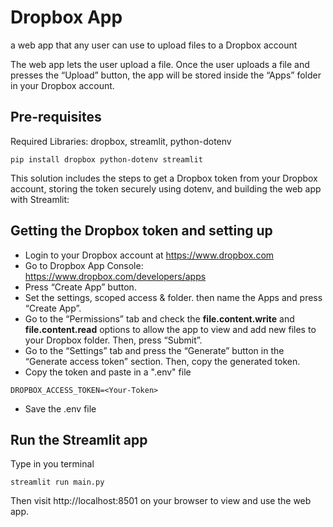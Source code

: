 # Dropbox App 

a web app that any user can use to upload files to a Dropbox account

The web app lets the user upload a file. Once the user uploads a file and presses the “Upload” button, the app will be stored inside the “Apps” folder in your Dropbox account. 

## Pre-requisites 

Required Libraries: dropbox, streamlit, python-dotenv
```
pip install dropbox python-dotenv streamlit
```
This solution includes the steps to get a Dropbox token from your Dropbox account, storing the token securely using dotenv, and building the web app with Streamlit:

## Getting the Dropbox token and setting up 

- Login to your Dropbox account at https://www.dropbox.com
- Go to Dropbox App Console: https://www.dropbox.com/developers/apps
- Press “Create App” button.
- Set the settings, scoped access & folder. then name the Apps  and press “Create App”. 
- Go to the “Permissions” tab and check the **file.content.write** and **file.content.read** options to allow the app to view and add new files to your Dropbox folder. Then, press “Submit”.
- Go to the “Settings” tab and press the “Generate” button in the “Generate access token” section. Then, copy the generated token. 
- Copy the token and paste in a ".env" file 

```
DROPBOX_ACCESS_TOKEN=<Your-Token>
```
- Save the .env file 

## Run the Streamlit app 

Type in you terminal 

```
streamlit run main.py
```
Then visit http://localhost:8501 on your browser to view and use the web app.